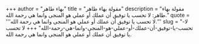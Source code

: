 +++
author = "بهاء طاهر"
title = "مقولة بهاء طاهر"
description = "مقولة بهاء طاهر: لا تحسب يا توفيق أن عملك أو عملي هو المنجى وانما هي رحمة الله."
quote = '''لا تحسب يا توفيق أن عملك أو عملي هو المنجى وانما هي رحمة الله.'''
slug = "لا-تحسب-يا-توفيق-أن-عملك-أو-عملي-هو-المنجى-وانما-هي-رحمة-الله"
+++
لا تحسب يا توفيق أن عملك أو عملي هو المنجى وانما هي رحمة الله.
